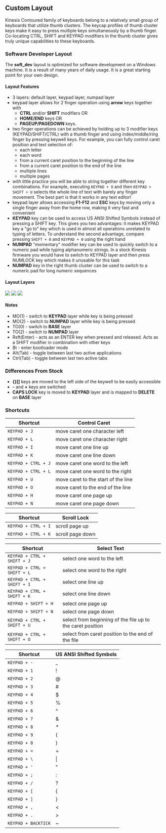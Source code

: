 ## Custom Layout
Kinesis Contoured family of keyboards belong to a relatively small group of keyboards that utilize thumb clusters. The keycap profiles of thumb cluster keys make it easy to press multiple keys simultaneously by a thumb finger. Co-locating CTRL, SHIFT and KEYPAD modifiers in the thumb cluster gives truly unique capabilities to these keyboards.

### Software Developer Layout
The **soft_dev** layout is optimized for software development on a Windows machine. It is a result of many years of daily usage. It is a great starting point for your own design.

#### Layout Features
- 3 layers: default layer, keypad layer, numpad layer
- keypad layer allows for 2 finger operation using **arrow** keys together with
    - **CTRL** and/or **SHIFT** modifiers OR
    - **HOME/END** keys OR
    - **PAGEUP/PAGEDOWN** keys.  
- two finger operations can be achieved by holding up to 3 modifier keys (KEYPAD/SHIFT/CTRL) with a thumb finger and using index/middle/ring finger by pressing keywell keys. For example, you can fully control caret position and text selection of:  
    - each letter
    - each word
    - from a current caret position to the beginning of the line
    - from a current caret position to the end of the line
    - multiple lines
    - multiple pages
- with little practice you will be able to string together different key combinations. For example, executing `KEYPAD + O` and then `KEYPAD + SHIFT + U` selects the whole line of text with barely any finger movement. The best part is that it works in any text editor!
- keypad layer allows accessing **F1-F12** and **ESC** keys by moving only a single finger away from the home row, making it very fast and convenient
- **KEYPAD** key can be used to access US ANSI Shifted Symbols instead of pressing a SHIFT key. This gives you two advantages: it makes KEYPAD key a "go to" key which is used in almost all operations unrelated to typing of letters. To understand the second advantage, compare pressing `SHIFT + 0` and `KEYPAD + 0` using the right hand
- **NUMPAD** "momentary" modifier key can be used to quickly switch to a numeric pad while typing alphanumeric strings. In a stock Kinesis firmware you would have to switch to KEYPAD layer and then press NUMLOCK key which makes it unusable for this task
- **NUMPAD** key in the right thumb cluster can be used to switch to a numeric pad for long numeric sequences

#### Layout Layers

![](https://i.imgur.com/86LCI3zh.jpg)
![](https://i.imgur.com/Gv4WBw7h.jpg) 
![](https://i.imgur.com/gKXMUI2h.jpg) 

#### Notes
- MO(1) - switch to **KEYPAD** layer while key is being pressed
- MO(2) - switch to **NUMPAD** layer while key is being pressed
- TO(0) - switch to **BASE** layer 
- TO(2) - switch to **NUMPAD** layer 
- Rsft(Enter) - acts as an ENTER key when pressed and released. Acts as a SHIFT modifier in combination with other keys
- Bt - enter bootloader mode
- Alt(Tab) - toggle between last two active applications
- Ctrl(Tab) - toggle between last two active tabs


### Differences From Stock
- **{}[]** keys are moved to the left side of the keywell to be easily accessible
- **-** and **+** keys are switched
- **CAPS LOCK** key is moved to **KEYPAD** layer and is mapped to **DELETE** on **BASE** layer

### Shortcuts


|Shortcut             | Control Caret                         |
|---------------------|---------------------------------------|
|`KEYPAD + J`         | move caret one character left         | 
|`KEYPAD + L`         | move caret one character right        | 
|`KEYPAD + I`         | move caret one line up                | 
|`KEYPAD + K`         | move caret one line down              | 
|`KEYPAD + CTRL + J`  | move caret one word to the left       | 
|`KEYPAD + CTRL + L`  | move caret one word to the right      | 
|`KEYPAD + U`         | move caret to the start of the line   | 
|`KEYPAD + O`         | move caret to the end of the line     | 
|`KEYPAD + H`         | move caret one page up                | 
|`KEYPAD + N`         | move caret one page down              | 


|Shortcut             | Scroll Lock                           |
|---------------------|---------------------------------------|
|`KEYPAD + CTRL + I`  | scroll page up                        | 
|`KEYPAD + CTRL + K`  | scroll page down                      | 


|Shortcut                     | Select Text                   |
|-----------------------------|-------------------------------|
|`KEYPAD + CTRL + SHIFT + J`  | select one word to the left   | 
|`KEYPAD + CTRL + SHIFT + L`  | select one word to the right  | 
|`KEYPAD + CTRL + SHIFT + I`  | select one line up            | 
|`KEYPAD + CTRL + SHIFT + K`  | select one line down          | 
|`KEYPAD + SHIFT + H`         | select one page up            | 
|`KEYPAD + SHIFT + N`         | select one page down          | 
|`KEYPAD + CTRL + SHIFT + U`  | select from beginning of the file up to the caret position   | 
|`KEYPAD + CTRL + SHIFT + O`  | select from caret position to the end of the file  | 


|Shortcut             | US ANSI Shifted Symbols               |
|---------------------|---------------------------------------|
|`KEYPAD + -`         | _                                     | 
|`KEYPAD + 1`         | !                                     | 
|`KEYPAD + 2`         | @                                     | 
|`KEYPAD + 3`         | #                                     | 
|`KEYPAD + 4`         | $                                     | 
|`KEYPAD + 5`         | %                                     | 
|`KEYPAD + 6`         | ^                                     | 
|`KEYPAD + 7`         | &                                     | 
|`KEYPAD + 8`         | *                                     | 
|`KEYPAD + 9`         | (                                     | 
|`KEYPAD + 0`         | )                                     | 
|`KEYPAD + =`         | +                                     | 
|`KEYPAD + \`         | \|                                    | 
|`KEYPAD + '`         | "                                     | 
|`KEYPAD + ;`         | :                                     | 
|`KEYPAD + /`         | ?                                     | 
|`KEYPAD + [`         | {                                     | 
|`KEYPAD + ]`         | }                                     | 
|`KEYPAD + ,`         | <                                     | 
|`KEYPAD + .`         | >                                     | 
|`KEYPAD + BACKTICK`  | ~                                     | 